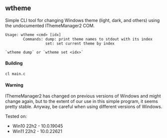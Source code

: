 ## wtheme

Simple CLI tool for changing Windows theme (light, dark, and others) using the undocumented IThemeManager2 COM.  

~~~
Usage: wtheme <cmd> [idx]
        Commands: dump: print theme names to stdout with its index
                  set: set current theme by index

`wtheme dump` or `wtheme set <idx>`
~~~

#### Building
~~~Console
cl main.c
~~~

#### Warning
IThemeManager2 has changed on previous versions of Windows and might change again, but
to the extent of our use in this simple program, it seems pretty stable.
Anyway, be careful when using different versions of Windows.  
  
Tested on:
- Win10 22h2 - 10.0.19045
- Win11 22h2 - 10.0.22621
